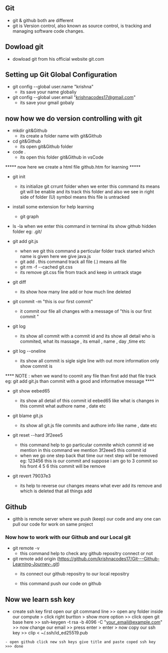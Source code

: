 ## Git 
- git & github  both are different 
- git is Version control, also known as source control, is tracking and managing software code changes.

 ## Dowload git
 - dowload git from his official website git.com

## Setting up Git Global Configuration
- git config --global user.name  "krishna"
   - its save your name globaliy
-  git config --global user.email  "krishnacodes17@gmail.com" 
    - its save your gmail gobaly

##  now how we do version controlling with git 
- mkdir git&Github 
    - its create a folder name with git&Github
- cd git&Github
    - its open git&Github folder
- code .
    - its open this folder git&Github in vsCode

 ***** now here we create a html file github.htm for learning *****

- git  init 
    - its initialize  git crrunt folder when we enter this command its means git will be enable and its track this folder and also we see in right side of folder (U) symbol means this file is untracked 
- install some extension for help learning 
    - git graph
- ls -la 
    when we enter this command in terminal its show github hidden folder  eg: .git/

- git add git.js 
   - when we git this command a perticular folder track started which name is given here we give java.js 
   - git add .    this command track all file (.) means all file 
   - git rm -f --cached git.css
    - its remove git.css file from track and keep in untrack stage

- git diff 
    - its show how many line add or how much line deleted

- git commit -m "this is our first commit"
    - it commit our file all changes with a message of "this is our first commit " 

- git log 
    - its show all commit with a commit id and its show all detail who is commited, what its massage , its email , name , day ,time etc

- git log --oneline
    - its show all commit is sigle sigle line with out more information only show commit is

**** NOTE : when we wand to coomit any file than first add that file track eg: git add git.js  than commit with a good and informative message  ****

- git show eebed65
    - its show all detail of this commit id eebed65 like what is changes in this commit what authore name , date etc

- git blame git.js 
    - its show all git.js file commits and authore info like name , date etc


- git reset --hard 3f2eee5
   - this command help to go particular  commite which commit id we mention in this command we mention 3f2eee5 this commit id 
    - when we go one step back that time our next step will be removed 
    eg: 123456  this is our commit and suppose i am go to 3 commit so his front 4 5 6 this commit will be remove 

- git revert 79037e3
    - its help to reverse our changes means what ever add its remove and which is deleted that all things add 
    
## Github  
 - githb is remote server where we push (keep) our code and any one can pull our code for work on same project 



### Now how to work with our Github and our Local git
 - git remote -v
    - this command help to check any github repositry connect or not
- git remote add origin (https://github.com/krishnacodes17/Git---Github-Learning-Journey-.git) 
    - its connect our github repositry to our local repositry

 
    - this command push our code on github 

    
## Now  we learn ssh key 
   - create ssh key first open our git command line  >> open any folder inside our compute > click right burtton > show more option  >> click open git base here >> ssh-keygen -t rsa -b 4096 -C "your_email@example.com" >> now change our email >> press enter > enter > now copy our ssh key >> clip < ~/.ssh/id_ed25519.pub

    - open github click new ssh keys give title and paste coped ssh key  >>> done

